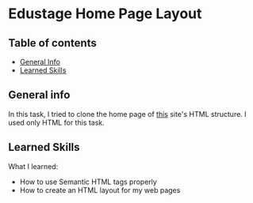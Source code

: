 # Edustage Home Page Layout

## Table of contents
* [General Info](#general-info)
* [Learned Skills](#learned-skills)

## General info
In this task, I tried to clone the home page of [this](https://preview.colorlib.com/theme/edustage/index.html) site's HTML structure. I used only HTML for this task.
	
## Learned Skills
What I learned:
* How to use Semantic HTML tags properly
* How to create an HTML layout for my web pages
